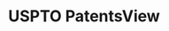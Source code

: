 ---
bigquery: https://console.cloud.google.com/bigquery?p=patents-public-data&d=patentsview&page=dataset
citation: Attribution should be given to PatentsView for use, distribution, or derivative
  works.
code: https://github.com/CSSIP-AIR/PatentsView-Code-Snippets/
contributors: USPTO
cost: None
description: 'PatentsView includes US patent data including raw data (summaries, applications,
  pregrant applications), disambugations of inventors and assignees, and inventor
  gender estimates.  Also foreign priority data, # of figures and sheets, and government
  interest statements.'
documentation: https://patentsview.org/query/builder-faqs
last_edit: Mon, 04 Apr 2022 19:02:57 GMT
location: https://patentsview.org/
maintained_by: USPTO
record_creation_timestamp: 12/2/2020 17:20:46
schema_fields: '[''ipc_version_indicator'', ''rawinventor_id'', ''disamb_inventor_id_20190820'',
  ''classification_value'', ''latitude'', ''county'', ''id'', ''application_id'',
  ''disamb_assignee_id_20190820'', ''disamb_inventor_id_20190312'', ''group_id'',
  ''name_first'', ''subclass'', ''disclaimer_date'', ''field_title'', ''rawassignee_id'',
  ''classification_data_source'', ''latlong'', ''action_date'', ''disamb_inventor_id_20200331'',
  ''rawlocation_id'', ''doc_type'', ''field_id'', ''disamb_inventor_id_20200929'',
  ''level_two'', ''num_claims'', ''subclass_id'', ''series_code'', ''gi_statement'',
  ''variety'', ''section_id'', ''applicant_type'', ''classification_status'', ''assignee_id'',
  ''state'', ''withdrawn'', ''symbol_position'', ''exemplary'', ''disamb_assignee_id_20200929'',
  ''inventor_id'', ''disamb_assignee_id_20181127'', ''relkind'', ''subsection_id'',
  ''type'', ''classification_level'', ''date'', ''disamb_inventor_id_20170808'', ''main_group'',
  ''state_fips'', ''rel_id'', ''text'', ''f102_date'', ''disamb_inventor_id_20191008'',
  ''category'', ''term_disclaimer'', ''term_extension'', ''role'', ''group'', ''disamb_inventor_id_20191231'',
  ''rule_47'', ''num'', ''ipc_class'', ''subcategory_id'', ''_102_date'', ''disamb_inventor_id_20171226'',
  ''lname'', ''num_figures'', ''disamb_inventor_id_20180528'', ''lawyer_id'', ''filename'',
  ''name'', ''level_one'', ''dependent'', ''length'', ''f371_date'', ''lapse_of_patent'',
  ''_371_date'', ''kind'', ''number'', ''abstract'', ''disamb_assignee_id_20200331'',
  ''status'', ''term_grant'', ''location_id'', ''sequence'', ''category_id'', ''disamb_inventor_id_20171003'',
  ''country'', ''disamb_assignee_id_20191008'', ''organization'', ''subgroup_id'',
  ''level_three'', ''num_sheets'', ''organization_id'', ''disamb_assignee_id_20200630'',
  ''publication_number'', ''male_flag'', ''disamb_inventor_id_20170307'', ''mainclass_id'',
  ''county_fips'', ''patent_id'', ''disamb_assignee_id_20190312'', ''reldocno'', ''sector_title'',
  ''latin_name'', ''attribution_status'', ''title'', ''uuid'', ''name_last'', ''disamb_inventor_id_20201229'',
  ''city'', ''disamb_inventor_id_20181127'', ''deceased'', ''male'', ''fname'', ''disamb_assignee_id_20191231'',
  ''citation_id'', ''contract_award_number'', ''doctype'', ''subgroup'', ''designation'',
  ''section'', ''country_transformed'', ''longitude'', ''disamb_inventor_id_20200630'']'
shortname: patentsview
tags:
- disambiguation
- United States
- gender
terms_of_use: Creative Commons Attribution 4.0 International License.
timeframe: 1963-1999
title: USPTO PatentsView
uuid: cf1780b1-e265-4e49-8d1d-83b9cfe0fd9a
---